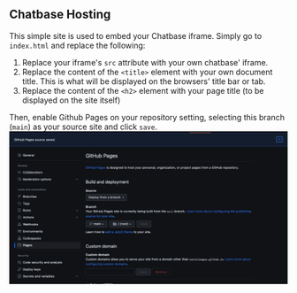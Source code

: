 ## Chatbase Hosting

This simple site is used to embed your Chatbase iframe. Simply go to `index.html` and replace the following:

1. Replace your iframe's `src` attribute with your own chatbase' iframe.
2. Replace the content of the `<title>` element with your own document title. This is what will be displayed on the browsers' title bar or tab.
3. Replace the content of the `<h2>` element with your page title (to be displayed on the site itself)

Then, enable Github Pages on your repository setting, selecting this branch (`main`) as your source site and click `save`.
![](/images/readme/2023-09-11-09-56-15.png)
